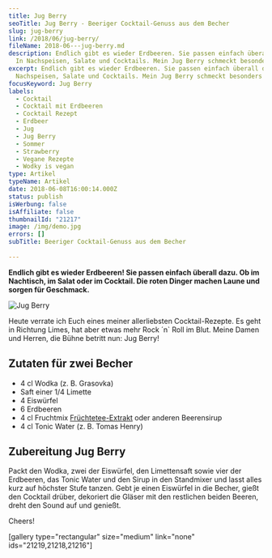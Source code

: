 ```yaml
---
title: Jug Berry
seoTitle: Jug Berry - Beeriger Cocktail-Genuss aus dem Becher
slug: jug-berry
link: /2018/06/jug-berry/
fileName: 2018-06---jug-berry.md
description: Endlich gibt es wieder Erdbeeren. Sie passen einfach überall dazu.
  In Nachspeisen, Salate und Cocktails. Mein Jug Berry schmeckt besonders gut.
excerpt: Endlich gibt es wieder Erdbeeren. Sie passen einfach überall dazu. In
  Nachspeisen, Salate und Cocktails. Mein Jug Berry schmeckt besonders gut.
focusKeyword: Jug Berry
labels:
  - Cocktail
  - Cocktail mit Erdbeeren
  - Cocktail Rezept
  - Erdbeer
  - Jug
  - Jug Berry
  - Sommer
  - Strawberry
  - Vegane Rezepte
  - Wodky is vegan
type: Artikel
typeName: Artikel
date: 2018-06-08T16:00:14.000Z
status: publish
isWerbung: false
isAffiliate: false
thumbnailId: "21217"
image: /img/demo.jpg
errors: []
subTitle: Beeriger Cocktail-Genuss aus dem Becher
  
---
```


**Endlich gibt es wieder Erdbeeren! Sie passen einfach überall dazu. Ob im
Nachtisch, im Salat oder im Cocktail. Die roten Dinger machen Laune und sorgen
für Geschmack.**

![Jug Berry](http://cardamonchai.com/wp-content/uploads/2018/06/39977156640_a9b17b3d87_z-1-400x300.jpg)

Heute verrate ich Euch eines meiner allerliebsten Cocktail-Rezepte. Es geht in
Richtung Limes, hat aber etwas mehr Rock ´n` Roll im Blut. Meine Damen und
Herren, die Bühne betritt nun: Jug Berry!

## Zutaten für zwei Becher

- 4 cl Wodka (z. B. Grasovka)
- Saft einer 1/4 Limette
- 4 Eiswürfel
- 6 Erdbeeren
- 4 cl Fruchtmix
  [Früchtetee-Extrakt](/2018/05/bio-eistee-konzentrate-von-teatime-im-test/)
  oder anderen Beerensirup
- 4 cl Tonic Water (z. B. Tomas Henry)

## Zubereitung Jug Berry

Packt den Wodka, zwei der Eiswürfel, den Limettensaft sowie vier der Erdbeeren,
das Tonic Water und den Sirup in den Standmixer und lasst alles kurz auf
höchster Stufe tanzen. Gebt je einen Eiswürfel in die Becher, gießt den Cocktail
drüber, dekoriert die Gläser mit den restlichen beiden Beeren, dreht den Sound
auf und genießt.

Cheers!

[gallery type="rectangular" size="medium" link="none" ids="21219,21218,21216"]

  